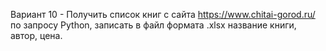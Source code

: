 Вариант 10 - Получить список книг с сайта https://www.chitai-gorod.ru/ по запросу Python, записать в файл формата .xlsx название книги, автор, цена.
